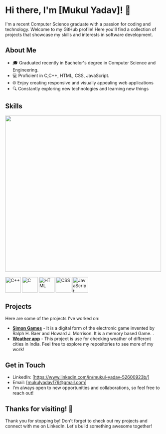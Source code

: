 # Hi there, I'm [Mukul  Yadav]! 👋

I'm a recent Computer Science graduate with a passion for coding and technology. Welcome to my GitHub profile! Here you'll find a collection of projects that showcase my skills and interests in software development.

## About Me

- 🎓 Graduated recently in Bachelor's degree in Computer Science and Engineering.
- 💻 Proficient in C,C++, HTML, CSS, JavaScript.
- 🌐 Enjoy creating responsive and visually appealing web applications
- 🔍 Constantly exploring new technologies and learning new things

## Skills                                            
<img src="https://user-images.githubusercontent.com/74038190/212748842-9fcbad5b-6173-4175-8a61-521f3dbb7514.gif" width="500">
<br><br>       
<img src="https://upload.wikimedia.org/wikipedia/commons/thumb/1/18/ISO_C%2B%2B_Logo.svg/50px-ISO_C%2B%2B_Logo.svg.png" alt="C++" width="50" height="50"/>
<img src="https://upload.wikimedia.org/wikipedia/commons/thumb/3/35/The_C_Programming_Language_logo.svg/50px-The_C_Programming_Language_logo.svg.png" alt="C" width="50" height="50"/>   
<img src="https://upload.wikimedia.org/wikipedia/commons/thumb/6/61/HTML5_logo_and_wordmark.svg/50px-HTML5_logo_and_wordmark.svg.png" alt="HTML" width="50" height="50"/>
<img src="https://upload.wikimedia.org/wikipedia/commons/thumb/d/d5/CSS3_logo_and_wordmark.svg/50px-CSS3_logo_and_wordmark.svg.png" alt="CSS" width="50" height="50"/>
<img src="https://upload.wikimedia.org/wikipedia/commons/thumb/6/6a/JavaScript-logo.png/50px-JavaScript-logo.png" alt="JavaScript" width="50" height="50"/>

## Projects

Here are some of the projects I've worked on:

- **[Simon Games](https://github.com/MukulYadav12/Simon-Game)** - It is a digital form of the electronic game invented by Ralph H. Baer and Howard J. Morrison. It is a memory based
Game. .
- **[Weather app](https://github.com/MukulYadav12/Weather_App)** - This project is use for checking weather of different cities in India.
Feel free to explore my repositories to see more of my work!

## Get in Touch

- LinkedIn: [https://www.linkedin.com/in/mukul-yadav-52600923b/]
- Email: [mukulyadav176@gmail.com]
- I'm always open to new opportunities and collaborations, so feel free to reach out!

## Thanks for visiting! 🚀

Thank you for stopping by! Don't forget to check out my projects and connect with me on LinkedIn. Let's build something awesome together!

